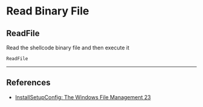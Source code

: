 # Read Binary File

## ReadFile

Read the shellcode binary file and then execute it

```
ReadFile
```

---
## References

- [InstallSetupConfig: The Windows File Management 23](https://www.installsetupconfig.com/win32programming/windowsfileapis4_22.html)